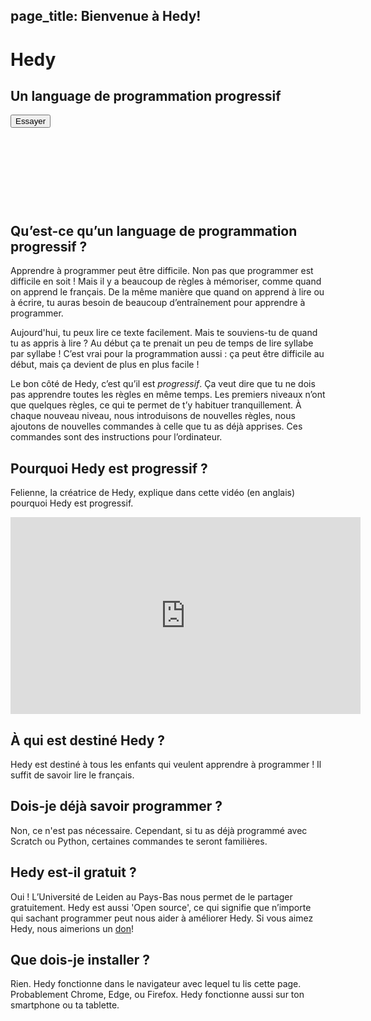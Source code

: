 page_title: Bienvenue à Hedy!
---
<div class="-mx-16 -my-12 px-16 py-8 mb-8 bg-cover flex items-center" style="background-image: url(/images/header.jpg); height: 250px; position: relative;">
  <div class="flex-1">
    <h1 class="font-bold font-slab text-white text-6xl text-shadow-md tracking-wide">Hedy</h1>
    <h2 class="font-sans font-light text-white text-shadow-md tracking-wide my-1">Un language de programmation progressif</h2>
  </div>
  <div class="flex-none">
    <a href="/hedy?lang=fr"><button class="green-btn text-white px-8 py-4">Essayer</button></a>
  </div>
</div>

## Qu’est-ce qu’un language de programmation progressif ?

Apprendre à programmer peut être difficile. Non pas que programmer est difficile en soit ! Mais il y a
beaucoup de règles à mémoriser, comme quand on apprend le français. De la même manière que quand on apprend à
lire ou à écrire, tu auras besoin de beaucoup d’entraînement pour apprendre à programmer.

Aujourd'hui, tu peux lire ce texte facilement. Mais te souviens-tu de quand tu as appris à lire ? Au début ça
te prenait un peu de temps de lire syllabe par syllabe ! C’est vrai pour la programmation aussi : ça peut être
difficile au début, mais ça devient de plus en plus facile !

Le bon côté de Hedy, c’est qu’il est *progressif*. Ça veut dire que tu ne dois pas apprendre toutes les règles
en même temps. Les premiers niveaux n’ont que quelques règles, ce qui te permet de t’y habituer tranquillement.
À chaque nouveau niveau, nous introduisons de nouvelles règles, nous ajoutons de nouvelles commandes à celle
que tu as déjà apprises. Ces commandes sont des instructions pour l’ordinateur.

## Pourquoi Hedy est progressif ?

Felienne, la créatrice de Hedy, explique dans cette vidéo (en anglais) pourquoi Hedy est progressif.

<center>
<iframe width="560" height="315" src="https://www.youtube.com/embed/EdqT313rM40" frameborder="0" allow="accelerometer; autoplay; encrypted-media; gyroscope; picture-in-picture" allowfullscreen></iframe>
</center>

## À qui est destiné Hedy ?

Hedy est destiné à tous les enfants qui veulent apprendre à programmer ! Il suffit de savoir lire le français.

## Dois-je déjà savoir programmer ?

Non, ce n'est pas nécessaire. Cependant, si tu as déjà programmé avec Scratch ou Python, certaines commandes te seront familières.

## Hedy est-il gratuit ?

Oui ! L’Université de Leiden au Pays-Bas nous permet de le partager gratuitement. Hedy est aussi 'Open
source', ce qui signifie que n’importe qui sachant programmer peut nous aider à améliorer Hedy.
Si vous aimez Hedy, nous aimerions un [don](https://www.steunleiden.nl/project/hedy?locale=en)!

## Que dois-je installer ?

Rien. Hedy fonctionne dans le navigateur avec lequel tu lis cette page. Probablement Chrome, Edge, ou Firefox.
Hedy fonctionne aussi sur ton smartphone ou ta tablette.
